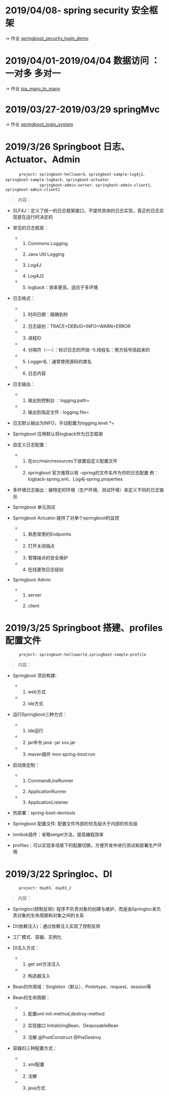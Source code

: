 # 2019/04/08-  spring security 安全框架

 -> 作业 [springboot_security_login_demo](https://github.com/TAIJI-zhanghd/homework/tree/master/springboot_security_login_demo)
 
# 2019/04/01-2019/04/04  数据访问 ：一对多 多对一 

 -> 作业 [jpa_many_to_many](https://github.com/TAIJI-zhanghd/homework/tree/master/jpa_many_to_many)
	
# 2019/03/27-2019/03/29  springMvc 

 -> 作业 [springboot_login_system](https://github.com/TAIJI-zhanghd/homework/tree/master/springboot_login_system)

# 2019/3/26  Springboot 日志、Actuator、Admin

	      project: springboot-helloword、springboot-sample-log4j2、springboot-sample-logback、springboot-actuator
	      	       springboot-admin-server、springboot-admin-client1、springboot-admin-client2
 >内容：
 
   -    SLF4J：定义了统一的日志框架接口，不提供具体的日志实现，真正的日志实现是在运行时决定的
	
   -    常见的日志框架：
   		- 1. Commons Logging 
		- 2. Java Util Logging 
		- 3. Log4J 
		- 4. Log4J2 
		- 5. logback：效率更高，适应于多环境
	    
   -    日志格式：
   	 	- 1. 时间日期：精确到秒 
		- 2. 日志级别：TRACE<DEBUG<INFO<WARN<ERROR 
		- 3. 进程ID 
		- 4. 分隔符（---）：标识日志的开始 -5.线程名：用方括号括起来的 
		- 5. Logger名：通常使用源码的类名 
		- 6. 日志内容

   -    日志输出：
   		- 1. 输出到控制台 ：logging.path=
		- 2. 输出到指定文件 : logging.file=

   -    日志默认输出为INFO，手动配置为logging.level.*=

   -    Springboot 应用默认将logback作为日志框架

   -    自定义日志配置：
   		- 1. 在src/main/resources下放置自定义配置文件 
		- 2. springboot 官方推荐以有 -spring的文件名作为你的日志配置 例：logback-spring.xml、Log4j-spring.properties
  
  -    多环境日志输出：据特定的环境（生产环境、测试环境）来定义不同的日志输出
  
  -    Springboot 单元测试
  
  -    Springboot Actuator:提供了对单个springboot的监控 
  		- 1. 熟悉常用的Endpoints 
		- 2. 打开关闭端点 
		- 3. 管理端点的安全保护 
		- 4. 在线更改日志级别
  		
  -    Springboot Admin 
  		- 1. server 
		- 2. client

# 2019/3/25  Springboot 搭建、profiles配置文件

	      project: springboot-helloworld,springboot-sample-profile
 >内容：
 
   -    Springboot 项目构建:  
   		- 1. web方式  
		- 2. ide方式
		
   -    运行Springboot三种方式： 
   		- 1. ide运行   
		- 2. jar命令 java -jar xxx.jar  
		- 3. maven插件 mvn spring-boot:run

   -    启动类定制： 
   		- 1. CommandLineRunner  
		- 2. ApplicationRunner  
		- 3. ApplicationListener

   -    热部署：spring-boot-devtools

   -    Springboot 配置文件: 配置文件外部的优先级大于内部的优先级

   -    lombok插件：省略setget方法，提高编程效率

   -    profiles：可以实现多场景下的配置切换，方便开发中进行测试和部署生产环境

# 2019/3/22  SpringIoc、DI

	      project: day03, day03_2      
 >内容：
 
   -    SpringIoc(控制反转): 程序不负责对象的创建与维护，而是由SpringIoc来负责对象的生命周期和对象之间的关系
		
   -    DI(依赖注入)：通过依赖注入实现了控制反转

   -    工厂模式、容器、实例化

   -    DI注入方式：
   		- 1. get set方法注入 
		- 2. 构造器注入

   -    Bean的作用域：Singleton（默认）、Prototype、request、session等

   -    Bean的生命周期：
   		- 1. 配置xml  init-method,destroy-method
		- 2. 实现接口  InitializingBean、DesposableBean
		- 3. 注解 @PostConstruct @PreDestroy

   -    容器的三种配置方式：
   		- 1. xml配置  
		- 2. 注解  
		- 3. java方式
